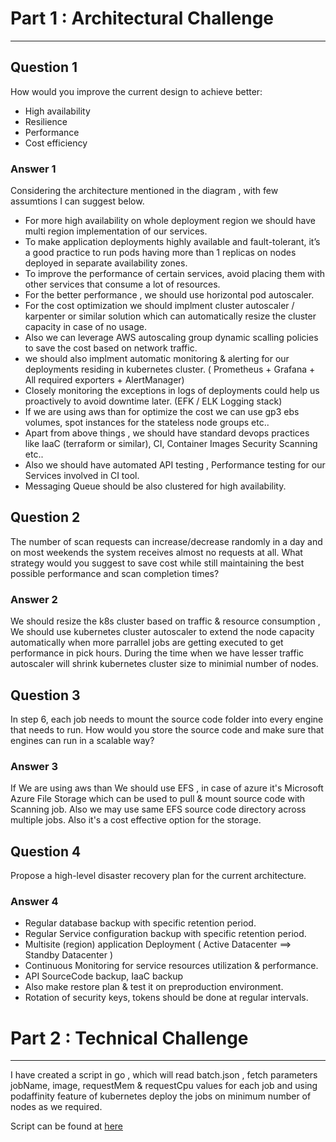 # Part 1 : Architectural Challenge
---
## Question 1
How would you improve the current design to achieve better:
- High availability 
- Resilience  
- Performance
- Cost efficiency

### Answer 1
Considering the architecture mentioned in the diagram , with few assumtions I can suggest below.
 - For more high availability on whole deployment region we should have multi region implementation of our services.
 - To make application deployments highly available and fault-tolerant, it’s a good practice to run pods having more than 1 replicas on nodes deployed in separate availability zones. 
 - To improve the performance of certain services, avoid placing them with other services that consume a lot of resources.
 - For the better performance , we should use horizontal pod autoscaler.
 - For the cost optimization we should implment cluster autoscaler / karpenter or similar solution which can automatically resize the cluster capacity in case of no usage.
 - Also we can leverage AWS autoscaling group dynamic scalling policies to save the cost based on network traffic.
 - we should also implment automatic monitoring & alerting for our deployments residing in kubernetes cluster. ( Prometheus + Grafana + All required exporters + AlertManager)
 - Closely monitoring the exceptions in logs of deployments could help us proactively to avoid downtime later. (EFK / ELK Logging stack)
 - If we are using aws than for optimize the cost we can use gp3 ebs volumes, spot instances for the stateless node groups etc..
 - Apart from above things , we should have standard devops practices like IaaC (terraform or similar), CI, Container Images Security Scanning etc.. 
 - Also we should have automated API testing , Performance testing for our Services involved in CI tool.
 - Messaging Queue should be also clustered for high availability.



## Question 2

The number of scan requests can increase/decrease randomly in a day and on most weekends the system receives almost no requests at all.
What strategy would you suggest to save cost while still maintaining the best possible performance and scan completion times?

### Answer 2

We should resize the k8s cluster based on traffic & resource consumption , 
We should use kubernetes cluster autoscaler to extend the node capacity automatically when more parrallel jobs are getting executed to get performance in pick hours.
During the time when we have lesser traffic autoscaler will shrink kubernetes cluster size to minimial number of nodes.

## Question 3

In step 6, each job needs to mount the source code folder into every engine that needs to run. How would you store the source code and make sure that engines can run in a scalable way?

### Answer 3

If We are using aws than We should use EFS , in case of azure it's  Microsoft Azure File Storage which can be used to pull & mount source code with Scanning job. 
Also we may use same EFS source code directory across multiple jobs. Also it's a cost effective option for the storage.



## Question 4

Propose a high-level disaster recovery plan for the current architecture.

### Answer 4

- Regular database backup with specific retention period.
- Regular Service configuration backup with specific retention period.
- Multisite (region) application Deployment ( Active Datacenter ==> Standby Datacenter )
- Continuous Monitoring for service resources utilization & performance.
- API SourceCode backup, IaaC backup
- Also make restore plan & test it on preproduction environment.
- Rotation of security keys, tokens should be done at regular intervals.



# Part 2 : Technical Challenge
---
I have created a script in go , which will read batch.json , fetch parameters jobName, image, requestMem & requestCpu values for each job and using podaffinity feature of kubernetes deploy the jobs on minimum number of nodes as we required. 

Script can be found at [here](https://github.com/mkushal/k8sclient/tree/main/go-client)
